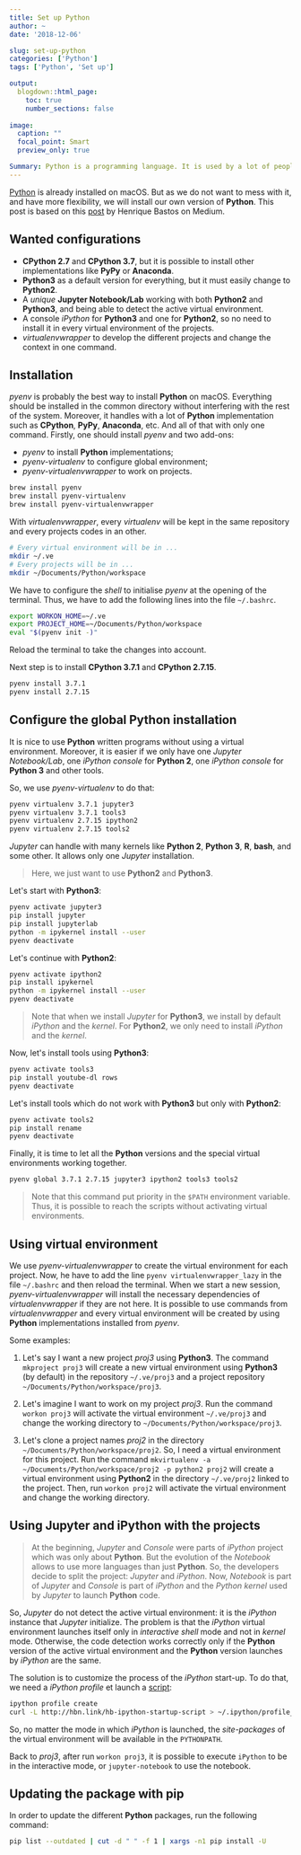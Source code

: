 ```yaml
---
title: Set up Python
author: ~
date: '2018-12-06'

slug: set-up-python
categories: ['Python']
tags: ['Python', 'Set up']

output:
  blogdown::html_page:
    toc: true
    number_sections: false
    
image:
  caption: ""
  focal_point: Smart
  preview_only: true

Summary: Python is a programming language. It is used by a lot of people doing data science.
---
```



[Python](https://www.python.org) is already installed on macOS. But as we do not want to mess with it, and have more flexibility, we will install our own version of **Python**. This post is based on this [post](https://medium.com/@henriquebastos/the-definitive-guide-to-setup-my-python-workspace-628d68552e14) by Henrique Bastos on Medium.

## Wanted configurations

* **CPython 2.7** and **CPython 3.7**, but it is possible to install other implementations like **PyPy** or **Anaconda**.
* **Python3** as a default version for everything, but it must easily change to **Python2**.
* A *unique* **Jupyter Notebook/Lab** working with both **Python2** and **Python3**, and being able to detect the active virtual environment.
* A console *iPython* for **Python3** and one for **Python2**, so no need to install it in every virtual environment of the projects.
* *virtualenvwrapper* to develop the different projects and change the context in one command.

## Installation

*pyenv* is probably the best way to install **Python** on macOS. Everything should be installed in the common directory without interfering with the rest of the system. Moreover, it handles with a lot of **Python** implementation such as **CPython**, **PyPy**, **Anaconda**, etc. And all of that with only one command. Firstly, one should install *pyenv* and two add-ons:

* _pyenv_ to install **Python** implementations;
* _pyenv-virtualenv_ to configure global environment;
* _pyenv-virtualenvwrapper_ to work on projects.

```bash
brew install pyenv
brew install pyenv-virtualenv
brew install pyenv-virtualenvwrapper
```

With _virtualenvwrapper_, every _virtualenv_ will be kept in the same repository and every projects codes in an other.

```bash
# Every virtual environment will be in ...
mkdir ~/.ve
# Every projects will be in ...
mkdir ~/Documents/Python/workspace
```

We have to configure the _shell_ to initialise _pyenv_ at the opening of the terminal. Thus, we have to add the following lines into the file `~/.bashrc`.

```bash
export WORKON_HOME=~/.ve
export PROJECT_HOME=~/Documents/Python/workspace
eval "$(pyenv init -)"
```

Reload the terminal to take the changes into account.

Next step is to install **CPython 3.7.1** and **CPython 2.7.15**.

```bash
pyenv install 3.7.1
pyenv install 2.7.15
```

## Configure the global Python installation

It is nice to use **Python** written programs without using a virtual environment. Moreover, it is easier if we only have one _Jupyter Notebook/Lab_, one _iPython console_ for **Python 2**, one _iPython console_ for **Python 3** and other tools.

So, we use _pyenv-virtualenv_ to do that:
```bash
pyenv virtualenv 3.7.1 jupyter3
pyenv virtualenv 3.7.1 tools3
pyenv virtualenv 2.7.15 ipython2
pyenv virtualenv 2.7.15 tools2
```

_Jupyter_ can handle with many kernels like **Python 2**, **Python 3**, **R**, **bash**, and some other. It allows only one _Jupyter_ installation.

> Here, we just want to use **Python2** and **Python3**.

Let's start with **Python3**:
```bash
pyenv activate jupyter3
pip install jupyter
pip install jupyterlab
python -m ipykernel install --user
pyenv deactivate
```

Let's continue with **Python2**:
```bash
pyenv activate ipython2
pip install ipykernel
python -m ipykernel install --user
pyenv deactivate
```

> Note that when we install _Jupyter_ for **Python3**, we install by default _iPython_ and the _kernel_. For **Python2**, we only need to install _iPython_ and the _kernel_.

Now, let's install tools using **Python3**:
```bash
pyenv activate tools3
pip install youtube-dl rows
pyenv deactivate
```

Let's install tools which do not work with **Python3** but only with **Python2**:
```bash
pyenv activate tools2
pip install rename
pyenv deactivate
```

Finally, it is time to let all the **Python** versions and the special virtual environments working together.

```bash
pyenv global 3.7.1 2.7.15 jupyter3 ipython2 tools3 tools2
```

> Note that this command put priority in the `$PATH` environment variable. Thus, it is possible to reach the scripts without activating virtual environments.


## Using virtual environment

We use _pyenv-virtualenvwrapper_ to create the virtual environment for each project. Now, he have to add the line `pyenv virtualenvwrapper_lazy` in the file `~/.bashrc` and then reload the terminal. When we start a new session, _pyenv-virtualenvwrapper_ will install the necessary dependencies of _virtualenvwrapper_ if they are not here. It is possible to use commands from _virtualenvwrapper_ and every virtual environment will be created by using **Python** implementations installed from _pyenv_.

Some examples:

1. Let's say I want a new project _proj3_ using **Python3**. The command `mkproject proj3` will create a new virtual environment using **Python3** (by default) in the repository `~/.ve/proj3` and a project repository `~/Documents/Python/workspace/proj3`.

2. Let's imagine I want to work on my project _proj3_. Run the command `workon proj3` will activate the virtual environment `~/.ve/proj3` and change the working directory to `~/Documents/Python/workspace/proj3`.

3. Let's clone a project names _proj2_ in the directory `~/Documents/Python/workspace/proj2`. So, I need a virtual environment for this project. Run the command `mkvirtualenv -a ~/Documents/Python/workspace/proj2 -p python2 proj2` will create a virtual environment using **Python2** in the directory `~/.ve/proj2` linked to the project. Then, run `workon proj2` will activate the virtual environment and change the working directory.

## Using Jupyter and iPython with the projects

> At the beginning, _Jupyter_ and _Console_ were parts of _iPython_ project which was only about **Python**. But the evolution of the _Notebook_ allows to use more languages than just **Python**. So, the developers decide to split the project: _Jupyter_ and _iPython_. Now, _Notebook_ is part of _Jupyter_ and _Console_ is part of _iPython_ and the _Python kernel_ used by _Jupyter_ to launch **Python** code.

So, _Jupyter_ do not detect the active virtual environment: it is the _iPython_ instance that _Jupyter_ initialize. The problem is that the _iPython_ virtual environment launches itself only in _interactive shell_ mode and not in _kernel_ mode. Otherwise, the code detection works correctly only if the **Python** version of the active virtual environment and the **Python** version launches by _iPython_ are the same.

The solution is to customize the process of the _iPython_ start-up. To do that, we need a _iPython profile_ et launch a [script](https://gist.github.com/henriquebastos/270cff100cb303f3d74370489022446b):
```bash
ipython profile create
curl -L http://hbn.link/hb-ipython-startup-script > ~/.ipython/profile_default/startup/00-venv-sitepackages.py
```
So, no matter the mode in which _iPython_ is launched, the _site-packages_ of the virtual environment will be available in the `PYTHONPATH`.

Back to _proj3_, after run `workon proj3`, it is possible to execute `iPython` to be in the interactive mode, or `jupyter-notebook` to use the notebook.

## Updating the package with pip

In order to update the different **Python** packages, run the following command:
```bash
pip list --outdated | cut -d " " -f 1 | xargs -n1 pip install -U
```
